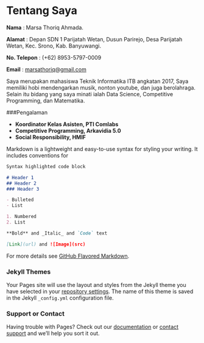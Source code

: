 # Tentang Saya

**Nama** : Marsa Thoriq Ahmada.

**Alamat** : Depan SDN 1 Parijatah Wetan, Dusun Parirejo, Desa Parijatah Wetan, Kec. Srono, Kab. Banyuwangi.

**No. Telepon** : (+62) 8953-5797-0009

**Email** : marsathoriq@gmail.com

Saya merupakan mahasiswa Teknik Informatika ITB angkatan 2017, Saya memiliki hobi mendengarkan musik, nonton youtube, dan juga berolahraga. Selain itu bidang yang saya minati ialah Data Science, Competitive Programming, dan Matematika.

###Pengalaman
* **Koordinator Kelas Asisten, PTI Comlabs** 
* **Competitive Programming, Arkavidia 5.0**
* **Social Responsibility, HMIF**

Markdown is a lightweight and easy-to-use syntax for styling your writing. It includes conventions for

```markdown
Syntax highlighted code block

# Header 1
## Header 2
### Header 3

- Bulleted
- List

1. Numbered
2. List

**Bold** and _Italic_ and `Code` text

[Link](url) and ![Image](src)
```

For more details see [GitHub Flavored Markdown](https://guides.github.com/features/mastering-markdown/).

### Jekyll Themes

Your Pages site will use the layout and styles from the Jekyll theme you have selected in your [repository settings](https://github.com/marsathoriq/marsathoriq.github.io/settings). The name of this theme is saved in the Jekyll `_config.yml` configuration file.

### Support or Contact

Having trouble with Pages? Check out our [documentation](https://help.github.com/categories/github-pages-basics/) or [contact support](https://github.com/contact) and we’ll help you sort it out.
